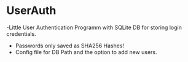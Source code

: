 # UserAuth
 -Little User Authentication Programm with SQLite DB for storing login credentials.
  - Passwords only saved as SHA256 Hashes!
  - Config file for DB Path and the option to add new users.
